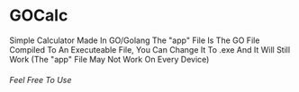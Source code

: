 # GOCalc

Simple Calculator Made In GO/Golang
The "app" File Is The GO File Compiled To An Executeable File, You Can Change It To .exe And It Will Still Work
(The "app" File May Not Work On Every Device)

###### Feel Free To Use
